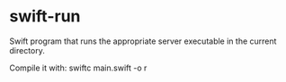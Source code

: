 # swift-run
Swift program that runs the appropriate server executable in the current directory.

Compile it with: swiftc main.swift -o r
